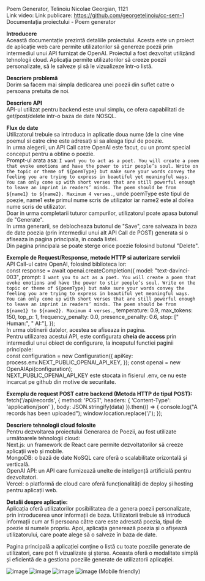 Poem Generator, Telinoiu Nicolae Georgian, 1121<br />
Link video:
Link publicare: https://github.com/georgetelinoiu/cc-sem-1<br />
Documentația proiectului - Poem generator<br />

**Introducere**<br />
Această documentație prezintă detaliile proiectului. Acesta este un proiect de aplicație web care permite utilizatorilor să genereze poezii prin intermediul unui API furnizat de OpenAI. Proiectul a fost dezvoltat utilizând tehnologii cloud. Aplicația permite utilizatorilor să creeze poezii personalizate, să le salveze și să le vizualizeze într-o listă.

**Descriere problemă**<br />
Dorim sa facem mai simpla dedicarea unei poezii din suflet catre o persoana pretuita de noi.

**Descriere API**<br />
API-ul utilizat pentru backend este unul simplu, ce ofera capabilitati de get/post/delete intr-o baza de date NOSQL.

**Flux de date**<br />
Utilizatorul trebuie sa introduca in aplicatie doua nume (de la cine vine poemul si catre cine este adresat) si sa aleaga tipul de poezie.<br />
In urma alegerii, un API Call catre OpenAI este facut, cu un promt special conceput pentru a obtine o poezie.<br />
Prompt-ul arata asa: `I want you to act as a poet. You will create a poem that evoke emotions and have the power to stir people’s soul. Write on the topic or theme of ${poemType} but make sure your words convey the feeling you are trying to express in beautiful yet meaningful ways. You can only come up with short verses that are still powerful enough to leave an imprint in readers’ minds. The poem should be from ${name1} to ${name2}. Maximum 4 verses.`, unde poemType este tipul de poezie, name1 este primul nume scris de utilizator iar name2 este al doilea nume scris de utilizator.<br />
Doar in urma completarii tuturor campurilor, utilizatorul poate apasa butonul de "Generate".<br />
In urma generarii, se deblocheaza butonul de "Save", care salveaza in baza de date poezia (prin intermediul unui alt API Call de POST) generata si o afiseaza in pagina principala, in coada listei.<br />
Din pagina principala se poate sterge orice poezie folosind butonul "Delete".

**Exemple de Request/Response, metode HTTP si autorizare servicii**<br />
API Call-ul catre OpenAI, folosind biblioteca lor:<br />
const response = await openai.createCompletion({
			model: "text-davinci-003",
			prompt: `I want you to act as a poet. You will create a poem that evoke emotions and have the power to stir people’s soul. Write on the topic or theme of ${poemType} but make sure your words convey the feeling you are trying to express in beautiful yet meaningful ways. You can only come up with short verses that are still powerful enough to leave an imprint in readers’ minds. The poem should be from ${name1} to ${name2}. Maximum 4 verses.`,
			temperature: 0.9,
			max_tokens: 150,
			top_p: 1,
			frequency_penalty: 0.0,
			presence_penalty: 0.6,
			stop: [" Human:", " AI:"],
		});<br />
In urma obtinerii datelor, acestea se afiseaza in pagina.<br />
Pentru utilizarea acestui API, este configurata **cheia de access** prin intermediul unui obiect de configurare, la inceputul functiei paginii principale:<br />
const configuration = new Configuration({
		apiKey: process.env.NEXT_PUBLIC_OPENAI_API_KEY,
	});
	const openai = new OpenAIApi(configuration);<br />
NEXT_PUBLIC_OPENAI_API_KEY este stocata in fisierul .env, ce nu este incarcat pe github din motive de securitate.

**Exemplu de request POST catre backend (Metoda HTTP de tipul POST):**<br />
fetch('/api/records', {
				method: 'POST',
				headers: {
					'Content-Type': 'application/json'
				},
				body: JSON.stringify(data)
			}).then(() => {
				console.log("A records has been uploaded");
				window.location.replace('/');
			});

**Descriere tehnologii cloud folosite**<br />
Pentru dezvoltarea proiectului Generarea de Poezii, au fost utilizate următoarele tehnologii cloud:<br />
Next.js: un framework de React care permite dezvoltatorilor să creeze aplicații web și mobile.<br />
MongoDB: o bază de date NoSQL care oferă o scalabilitate orizontală și verticală.<br />
OpenAI API: un API care furnizează unelte de inteligență artificială pentru dezvoltatori.<br />
Vercel: o platformă de cloud care oferă funcționalități de deploy și hosting pentru aplicații web.

**Detalii despre aplicație:**<br />
Aplicația oferă utilizatorilor posibilitatea de a genera poezii personalizate, prin introducerea unor informații de baza. Utilizatorii trebuie să introducă informații cum ar fi persoana către care este adresată poezia, tipul de poezie si numele propriu. Apoi, aplicația generează poezia și o afișează utilizatorului, care poate alege să o salveze în baza de date.

Pagina principală a aplicației conține o listă cu toate poeziile generate de utilizatori, care pot fi vizualizate și șterse. Aceasta oferă o modalitate simplă și eficientă de a gestiona poeziile generate de utilizatorii aplicației.

![image](https://user-images.githubusercontent.com/81044083/236695204-c66ba181-5f1f-4b0b-8b62-000ce96d3f9a.png)
![image](https://user-images.githubusercontent.com/81044083/236695211-b6ccfd90-1cdf-4df5-9bb3-e2249cb1553d.png)
![image](https://user-images.githubusercontent.com/81044083/236695241-31dfb3d6-8681-46d3-a6de-de24e441c80a.png)
![image](https://user-images.githubusercontent.com/81044083/236695265-8d04dc7a-fa59-4c14-91c3-042ab8201caf.png)
(Mobile friendly)
